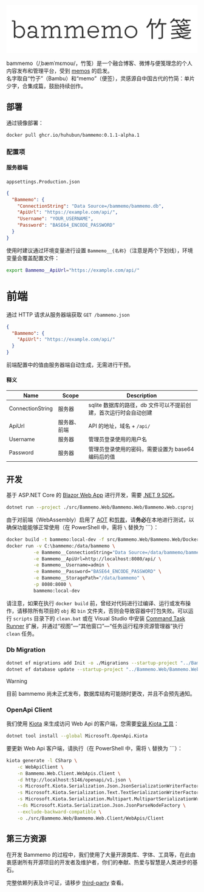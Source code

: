 ![bammemo Logo](./assets/logo.png)

bammemo（/ˌbæmˈmɛmoʊ/，竹笺）是一个融合博客、微博与便笺理念的个人内容发布和管理平台，受到 [memos](https://github.com/usememos/memos) 的启发。  
名字取自“竹子”（Bambu）和“memo”（便签），灵感源自中国古代的竹简：单片少字，合集成篇，鼓励持续创作。

## 部署

通过镜像部署：

```bash
docker pull ghcr.io/huhubun/bammemo:0.1.1-alpha.1
```

### 配置项

#### 服务器端

`appsettings.Production.json`

```json
{
  "Bammemo": {
    "ConnectionString": "Data Source=/bammemo/bammemo.db",
    "ApiUrl": "https://example.com/api/",
    "Username": "YOUR_USERNAME",
    "Password": "BASE64_ENCODE_PASSWORD"
  }
}
```

使用时建议通过环境变量进行设置 `Bammemo__{名称}`（注意是两个下划线），环境变量会覆盖配置文件：

```bash
export Bammemo__ApiUrl="https://example.com/api/"
```


# 前端

通过 HTTP 请求从服务器端获取 `GET /bammemo.json`

```json
{
  "Bammemo": {
    "ApiUrl": "https://example.com/api/"
  }
}
```

前端配置中的值由服务器端自动生成，无需进行干预。

#### 释义

| Name                  | Scope                 |  Description                                             |
| --------------------- | --------------------- | -------------------------------------------------------- |
| ConnectionString      | 服务器                 | sqlite 数据库的路径，db 文件可以不提前创建，首次运行时会自动创建 |
| ApiUrl                | 服务器、前端            | API 的地址，域名 + `/api/`                                 |
| Username              | 服务器                 | 管理员登录使用的用户名                                      |
| Password              | 服务器                 | 管理员登录使用的密码，需要设置为 base64 编码后的值             |

## 开发

基于 ASP.NET Core 的 [Blazor Web App](https://learn.microsoft.com/en-us/aspnet/core/blazor/?view=aspnetcore-9.0) 进行开发，需要 [.NET 9 SDK](https://dotnet.microsoft.com/en-us/download/dotnet/9.0)。

```bash
dotnet run --project ./src/Bammemo.Web/Bammemo.Web/Bammemo.Web.csproj
```

由于对前端（WebAssembly）启用了 [AOT](https://learn.microsoft.com/en-us/aspnet/core/blazor/webassembly-build-tools-and-aot?view=aspnetcore-9.0) 和[剪裁](https://learn.microsoft.com/en-us/aspnet/core/blazor/host-and-deploy/configure-trimmer?view=aspnetcore-9.0)，请**务必**在本地进行测试，以确保功能能够正常使用（在 PowerShell 中，需将 `\` 替换为 `\``）：

```bash
docker build -t bammemo:local-dev -f src/Bammemo.Web/Bammemo.Web/Dockerfile .
docker run -v C:\bammemo:/data/bammemo \
          -e Bammemo__ConnectionString="Data Source=/data/bammemo/bammemo.db" \
          -e Bammemo__ApiUrl=http://localhost:8080/api/ \
          -e Bammemo__Username=admin \
          -e Bammemo__Password="BASE64_ENCODE_PASSWORD" \
          -e Bammemo__StoragePath="/data/bammemo" \
          -p 8080:8080 \
          bammemo:local-dev
```

请注意，如果在执行 `docker build` 前，曾经对代码进行过编译、运行或发布操作，请移除所有项目的 `obj` 和 `bin` 文件夹，否则会导致容器中打包失败。可以运行 `scripts` 目录下的 `clean.bat` 或在 Visual Studio 中安装 [Command Task Runner](https://marketplace.visualstudio.com/items?itemName=MadsKristensen.CommandTaskRunner64) 扩展，并通过“视图”—“其他窗口”—“任务运行程序资源管理器”执行 `clean` 任务。

### Db Migration 

```bash
dotnet ef migrations add Init -o ./Migrations --startup-project "../Bammemo.Web/Bammemo.Web/Bammemo.Web.csproj" -c BammemoDbContext
dotnet ef database update --startup-project "../Bammemo.Web/Bammemo.Web/Bammemo.Web.csproj" -c BammemoDbContext
```

> [!WARNING]
> 目前 bammemo 尚未正式发布，数据库结构可能随时更改，并且不会预先通知。

### OpenApi Client

我们使用 [Kiota](https://learn.microsoft.com/zh-cn/openapi/kiota/) 来生成访问 Web Api 的客户端，您需要[安装 Kiota 工具](https://learn.microsoft.com/zh-cn/openapi/kiota/install?tabs=bash)：

```bash
dotnet tool install --global Microsoft.OpenApi.Kiota
```

要更新 Web Api 客户端，请执行（在 PowerShell 中，需将 `\` 替换为 `\``）：

```bash
kiota generate -l CSharp \
    -c WebApiClient \
    -n Bammemo.Web.Client.WebApis.Client \
    -d http://localhost:5146/openapi/v1.json \
    -s Microsoft.Kiota.Serialization.Json.JsonSerializationWriterFactory \
    -s Microsoft.Kiota.Serialization.Text.TextSerializationWriterFactory \
    -s Microsoft.Kiota.Serialization.Multipart.MultipartSerializationWriterFactory \
    --ds Microsoft.Kiota.Serialization.Json.JsonParseNodeFactory \
    --exclude-backward-compatible \
    -o ./src/Bammemo.Web/Bammemo.Web.Client/WebApis/Client
```

## 第三方资源

在开发 Bammemo 的过程中，我们使用了大量开源类库、字体、工具等，在此由衷感谢所有开源项目的开发者及维护者，你们的奉献、热爱与智慧是人类进步的基石。

完整依赖列表及许可证，请移步 [third-party](./third-party) 查看。